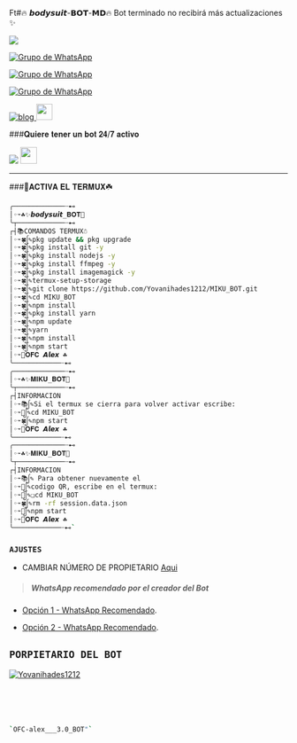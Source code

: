Ft#🔥 𝙗𝙤𝙙𝙮𝙨𝙪𝙞𝙩-𝗕𝗢𝗧-𝗠𝗗🔥
Bot terminado no recibirá más actualizaciones ✨ 

<a href="http://wa.me/573245104054" target="blank"><img src="https://img.shields.io/badge/creador-25D366?style=for-the-badge&logo=whatsapp&logoColor=white" /></a>

[![Grupo de WhatsApp](https://img.shields.io/badge/GRUPO_OFICIAL_1-25D366?style=for-the-badge&logo=whatsapp&logoColor=white)](https://chat.whatsapp.com/CG5ZPcJ22fL7QjNRzjguD0)

[![Grupo de WhatsApp](https://img.shields.io/badge/GRUPO_OFICIAL_2-25D366?style=for-the-badge&logo=whatsapp&logoColor=white)](https://chat.whatsapp.com/DDm7HC6e5MF9qcdLqB22RQ)

[![Grupo de WhatsApp](https://img.shields.io/badge/GRUPO_OFICIAL_3-25D366?style=for-the-badge&logo=whatsapp&logoColor=white)](https://chat.whatsapp.com/KnpPbr8BN4VDLtwJFMNTtw)

[![blog](https://img.shields.io/badge/YouTube-FF0000?style=for-the-badge&logo=youtube&logoColor=white)
](https://youtu.be/4eA5nDxPjOA)  <img src="https://github.com/siegrin/siegrin/blob/main/Assets/powerup.gif" height="29px">

###𝐐𝐮𝐢𝐞𝐫𝐞 𝐭𝐞𝐧𝐞𝐫 𝐮𝐧 𝐛𝐨𝐭 𝟐𝟒/𝟕 𝐚𝐜𝐭𝐢𝐯𝐨

<p align="hihg">   
<a href="https://portal.acidicnodes.com" target="_blank"> <img src="https://img.shields.io/badge/-AcidicNodes-%23E4405F?style=for-the-badge&logo=acidicnodes&logoColor=black" target="_blank"></a> <img src="https://github.com/siegrin/siegrin/blob/main/Assets/Handshake.gif" height="30px">

-----

###🌱𝐀𝐂𝐓𝐈𝐕𝐀 𝐄𝐋 𝐓𝐄𝐑𝐌𝐔𝐗☘️
```bash
╭─────────────┈⊷
│◦➛☘️✨𝙗𝙤𝙙𝙮𝙨𝙪𝙞𝙩_𝐁𝐎𝐓💫
╰┬────────────┈⊷
┌┤📚𝙲𝙾𝙼𝙰𝙽𝙳𝙾𝚂 𝚃𝙴𝚁𝙼𝚄𝚇☃️
│◦➛🍀ᩭ✎pkg update && pkg upgrade
│◦➛🍀ᩭ✎pkg install git -y
│◦➛🍀ᩭ✎pkg install nodejs -y
│◦➛🍀ᩭ✎pkg install ffmpeg -y
│◦➛🍀ᩭ✎pkg install imagemagick -y
│◦➛🍀ᩭ✎termux-setup-storage
│◦➛🍀ᩭ✎git clone https://github.com/Yovanihades1212/MIKU_BOT.git
│◦➛🍀ᩭ✎cd MIKU_BOT
│◦➛🍀ᩭ✎npm install
│◦➛🍀ᩭ✎pkg install yarn
│◦➛🍀ᩭ✎npm update
│◦➛🍀ᩭ✎yarn
│◦➛🍀ᩭ✎npm install
│◦➛🍀ᩭ✎npm start
│◦➛🌱𝐎𝐅𝐂 𝘼𝙡𝙚𝙭 ☘️ 
╰────────────┈⊷
╭─────────────┈⊷
│◦➛☘️✨𝐌𝐈𝐊𝐔_𝐁𝐎𝐓💫
╰┬────────────┈⊷
┌┤𝙸𝙽𝙵𝙾𝚁𝙼𝙰𝙲𝙸𝙾𝙽 
│◦➛📚ᩭ✎Si el termux se cierra para volver activar escribe:
│◦➛📔ᩭ✎cd MIKU_BOT
│◦➛🍀ᩭ✎npm start 
│◦➛🌱𝐎𝐅𝐂 𝘼𝙡𝙚𝙭 ☘️ 
╰────────────┈⊷
╭─────────────┈⊷
│◦➛☘️✨𝐌𝐈𝐊𝐔_𝐁𝐎𝐓💫
╰┬────────────┈⊷
┌┤𝙸𝙽𝙵𝙾𝚁𝙼𝙰𝙲𝙸𝙾𝙽 
│◦➛📚ᩭ✎ Para obtener nuevamente el 
│◦➛📔ᩭ✎codigo QR, escribe en el termux:
│◦➛🌴ᩭ✎❏cd MIKU_BOT
│◦➛🍀ᩭ✎rm -rf session.data.json
│◦➛🌱ᩭ✎npm start 
│◦➛🌱𝐎𝐅𝐂 𝘼𝙡𝙚𝙭 ☘️ 
╰────────────┈⊷`
```
### `AJUSTES`
- CAMBIAR NÚMERO DE PROPIETARIO [Aqui](https://github.com/Yovanihades1212/MIKU_BOT/blob/master/config.js)
> ##### WhatsApp recomendado por el creador del Bot
* [Opción 1 - WhatsApp Recomendado](https://www.mediafire.com/file/o80pni1rfi0n6zz/ʙᴜsͨɪͧɴᷨᴇͣs๋ᷡsͦ_V6_PRIMARIO.apk/file).

* [Opción 2 - WhatsApp Recomendado](https://www.mediafire.com/file/4kkiwpxvciabjf5/ʙᴜsͨɪͧɴᷨᴇͣs๋ᷡsͦ_V6_SECUNDARIO.apk/file).
## `PORPIETARIO DEL BOT` 
[![Yovanihades1212](https://i.imgur.com/whjPeyh.jpeg)](https://github.com/Yovanihades1212/MIKU_BOT.git) 
```bash





`OFC-alex___3.0_BOT"` 
```
